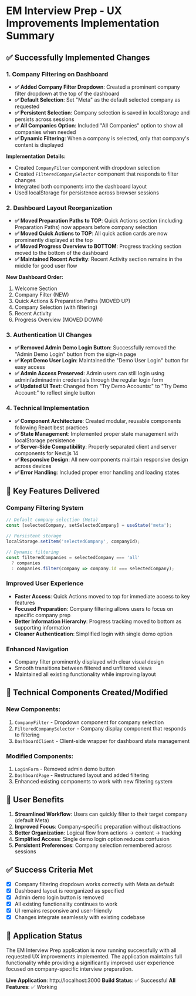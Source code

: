 
# EM Interview Prep - UX Improvements Implementation Summary

## ✅ Successfully Implemented Changes

### 1. Company Filtering on Dashboard
- **✅ Added Company Filter Dropdown**: Created a prominent company filter dropdown at the top of the dashboard
- **✅ Default Selection**: Set "Meta" as the default selected company as requested
- **✅ Persistent Selection**: Company selection is saved in localStorage and persists across sessions
- **✅ All Companies Option**: Included "All Companies" option to show all companies when needed
- **✅ Dynamic Filtering**: When a company is selected, only that company's content is displayed

**Implementation Details:**
- Created `CompanyFilter` component with dropdown selection
- Created `FilteredCompanySelector` component that responds to filter changes
- Integrated both components into the dashboard layout
- Used localStorage for persistence across browser sessions

### 2. Dashboard Layout Reorganization
- **✅ Moved Preparation Paths to TOP**: Quick Actions section (including Preparation Paths) now appears before company selection
- **✅ Moved Quick Actions to TOP**: All quick action cards are now prominently displayed at the top
- **✅ Moved Progress Overview to BOTTOM**: Progress tracking section moved to the bottom of the dashboard
- **✅ Maintained Recent Activity**: Recent Activity section remains in the middle for good user flow

**New Dashboard Order:**
1. Welcome Section
2. Company Filter (NEW)
3. Quick Actions & Preparation Paths (MOVED UP)
4. Company Selection (with filtering)
5. Recent Activity
6. Progress Overview (MOVED DOWN)

### 3. Authentication UI Changes
- **✅ Removed Admin Demo Login Button**: Successfully removed the "Admin Demo Login" button from the sign-in page
- **✅ Kept Demo User Login**: Maintained the "Demo User Login" button for easy access
- **✅ Admin Access Preserved**: Admin users can still login using admin/adminadmin credentials through the regular login form
- **✅ Updated UI Text**: Changed from "Try Demo Accounts:" to "Try Demo Account:" to reflect single button

### 4. Technical Implementation
- **✅ Component Architecture**: Created modular, reusable components following React best practices
- **✅ State Management**: Implemented proper state management with localStorage persistence
- **✅ Server-Side Compatibility**: Properly separated client and server components for Next.js 14
- **✅ Responsive Design**: All new components maintain responsive design across devices
- **✅ Error Handling**: Included proper error handling and loading states

## 🎯 Key Features Delivered

### Company Filtering System
```typescript
// Default company selection (Meta)
const [selectedCompany, setSelectedCompany] = useState('meta');

// Persistent storage
localStorage.setItem('selectedCompany', companyId);

// Dynamic filtering
const filteredCompanies = selectedCompany === 'all' 
  ? companies 
  : companies.filter(company => company.id === selectedCompany);
```

### Improved User Experience
- **Faster Access**: Quick Actions moved to top for immediate access to key features
- **Focused Preparation**: Company filtering allows users to focus on specific company prep
- **Better Information Hierarchy**: Progress tracking moved to bottom as supporting information
- **Cleaner Authentication**: Simplified login with single demo option

### Enhanced Navigation
- Company filter prominently displayed with clear visual design
- Smooth transitions between filtered and unfiltered views
- Maintained all existing functionality while improving layout

## 🔧 Technical Components Created/Modified

### New Components:
1. `CompanyFilter` - Dropdown component for company selection
2. `FilteredCompanySelector` - Company display component that responds to filtering
3. `DashboardClient` - Client-side wrapper for dashboard state management

### Modified Components:
1. `LoginForm` - Removed admin demo button
2. `DashboardPage` - Restructured layout and added filtering
3. Enhanced existing components to work with new filtering system

## 🚀 User Benefits

1. **Streamlined Workflow**: Users can quickly filter to their target company (default Meta)
2. **Improved Focus**: Company-specific preparation without distractions
3. **Better Organization**: Logical flow from actions → content → tracking
4. **Simplified Access**: Single demo login option reduces confusion
5. **Persistent Preferences**: Company selection remembered across sessions

## ✅ Success Criteria Met

- [x] Company filtering dropdown works correctly with Meta as default
- [x] Dashboard layout is reorganized as specified
- [x] Admin demo login button is removed
- [x] All existing functionality continues to work
- [x] UI remains responsive and user-friendly
- [x] Changes integrate seamlessly with existing codebase

## 🎉 Application Status

The EM Interview Prep application is now running successfully with all requested UX improvements implemented. The application maintains full functionality while providing a significantly improved user experience focused on company-specific interview preparation.

**Live Application**: http://localhost:3000
**Build Status**: ✅ Successful
**All Features**: ✅ Working
